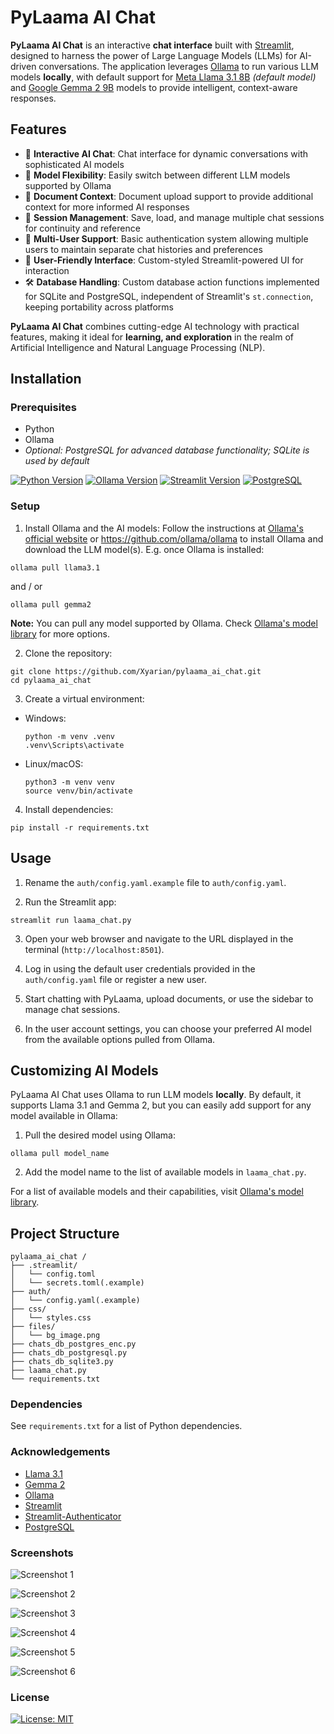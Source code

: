 # PyLaama AI Chat

**PyLaama AI Chat** is an interactive **chat interface** built with [Streamlit](https://streamlit.io/), designed to harness the power of Large Language Models (LLMs) for AI-driven conversations. The application leverages [Ollama](https://ollama.ai/) to run various LLM models **locally**, with default support for [Meta Llama 3.1 8B](https://llama.meta.com/) *(default model)* and [Google Gemma 2 9B](https://ai.google.dev/gemma) models to provide intelligent, context-aware responses.

## Features

- 🤖 **Interactive AI Chat**: Chat interface for dynamic conversations with sophisticated AI models
- 🔄 **Model Flexibility**: Easily switch between different LLM models supported by Ollama
- 📄 **Document Context**: Document upload support to provide additional context for more informed AI responses
- 💾 **Session Management**: Save, load, and manage multiple chat sessions for continuity and reference
- 👤 **Multi-User Support**: Basic authentication system allowing multiple users to maintain separate chat histories and preferences
- 🎨 **User-Friendly Interface**: Custom-styled Streamlit-powered UI for interaction
- 🛠️ **Database Handling**: Custom database action functions implemented for SQLite and PostgreSQL, independent of Streamlit's `st.connection`, keeping portability across platforms

**PyLaama AI Chat** combines cutting-edge AI technology with practical features, making it ideal for **learning, and exploration** in the realm of Artificial Intelligence and Natural Language Processing (NLP).

## Installation

### Prerequisites

- Python
- Ollama
- *Optional: PostgreSQL for advanced database functionality; SQLite is used by default*

[![Python Version](https://img.shields.io/badge/Python-3.12.5-yellow)](https://www.python.org/downloads/)
[![Ollama Version](https://img.shields.io/badge/Ollama-0.3.5-green)](https://ollama.ai)
[![Streamlit Version](https://img.shields.io/badge/Streamlit-1.37.1-red)](https://streamlit.io/)
[![PostgreSQL](https://img.shields.io/badge/PostgreSQL-12+-blue)](https://www.postgresql.org/)

### Setup

1. Install Ollama and the AI models:
Follow the instructions at [Ollama's official website](https://ollama.ai/) or https://github.com/ollama/ollama to install Ollama and download the LLM model(s). E.g. once Ollama is installed:

```
ollama pull llama3.1
```

and / or

```
ollama pull gemma2
```

**Note:** You can pull any model supported by Ollama. Check [Ollama's model library](https://ollama.ai/library) for more options.

2. Clone the repository:

```
git clone https://github.com/Xyarian/pylaama_ai_chat.git
cd pylaama_ai_chat
```

3. Create a virtual environment:

- Windows:

  ```
  python -m venv .venv
  .venv\Scripts\activate
  ```

- Linux/macOS:

  ```
  python3 -m venv venv
  source venv/bin/activate
  ```

4. Install dependencies:

```
pip install -r requirements.txt
```

## Usage

1. Rename the `auth/config.yaml.example` file to `auth/config.yaml`.

2. Run the Streamlit app:

```
streamlit run laama_chat.py
```

3. Open your web browser and navigate to the URL displayed in the terminal (`http://localhost:8501`).

4. Log in using the default user credentials provided in the `auth/config.yaml` file or register a new user.

5. Start chatting with PyLaama, upload documents, or use the sidebar to manage chat sessions.

6. In the user account settings, you can choose your preferred AI model from the available options pulled from Ollama.

## Customizing AI Models

PyLaama AI Chat uses Ollama to run LLM models **locally**. By default, it supports Llama 3.1 and Gemma 2, but you can easily add support for any model available in Ollama:

1. Pull the desired model using Ollama:

```
ollama pull model_name
```

2. Add the model name to the list of available models in `laama_chat.py`.

For a list of available models and their capabilities, visit [Ollama's model library](https://ollama.ai/library).

## Project Structure

```
pylaama_ai_chat /
├── .streamlit/
│   └── config.toml
│   └── secrets.toml(.example)
├── auth/
│   └── config.yaml(.example)
├── css/
│   └── styles.css
├── files/
│   └── bg_image.png
├── chats_db_postgres_enc.py
├── chats_db_postgresql.py
├── chats_db_sqlite3.py
├── laama_chat.py
└── requirements.txt

```

### Dependencies

See `requirements.txt` for a list of Python dependencies.

### Acknowledgements

- [Llama 3.1](https://llama.meta.com/)
- [Gemma 2](https://ai.google.dev/gemma)
- [Ollama](https://ollama.ai/)
- [Streamlit](https://streamlit.io/)
- [Streamlit-Authenticator](https://github.com/mkhorasani/Streamlit-Authenticator)
- [PostgreSQL](https://www.postgresql.org/)

### Screenshots

![Screenshot 1](https://github.com/user-attachments/assets/36f0168e-ccf0-43c7-8862-3fa54d4dd2cc)

![Screenshot 2](https://github.com/user-attachments/assets/52ec8457-2dab-4412-8bcf-f31ad5c7e42e)

![Screenshot 3](https://github.com/user-attachments/assets/d374508c-4146-41fa-af5c-1512efcdd7eb)

![Screenshot 4](https://github.com/user-attachments/assets/f5e2d863-30c9-4f01-ab07-f78f2fceda22)

![Screenshot 5](https://github.com/user-attachments/assets/8292cffd-9ec7-4004-add4-2d7da7063240)

![Screenshot 6](https://github.com/user-attachments/assets/66855a0e-e429-4ec0-a237-1cf45b12a74a)

### License

[![License: MIT](https://img.shields.io/badge/License-MIT-yellow.svg)](LICENSE)
